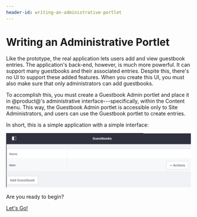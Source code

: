 ```yaml
---
header-id: writing-an-administrative-portlet
---
```


# Writing an Administrative Portlet

Like the prototype, the real application lets users add and view guestbook 
entries. The application's back-end, however, is much more powerful. It can 
support many guestbooks and their associated entries. Despite this, there's no 
UI to support these added features. When you create this UI, you must also make 
sure that only administrators can add guestbooks. 

To accomplish this, you must create a Guestbook Admin portlet and place it in 
@product@'s administrative interface---specifically, within the Content menu. 
This way, the Guestbook Admin portlet is accessible only to Site Administrators, 
and users can use the Guestbook portlet to create entries. 

In short, this is a simple application with a simple interface: 

![Figure 1: The Guestbook Admin portlet lets administrators manage Guestbooks.](../../../images/admin-app-start.png)

Are you ready to begin? 

<a class="go-link btn btn-primary" href="/develop/tutorials/-/knowledge_base/7-1/creating-the-classes">Let's Go!<span class="icon-circle-arrow-right"></span></a>
